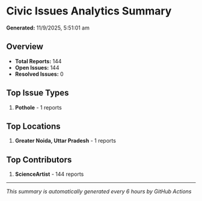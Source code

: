 #  Civic Issues Analytics Summary

**Generated:** 11/9/2025, 5:51:01 am

##  Overview
- **Total Reports:** 144
- **Open Issues:** 144
- **Resolved Issues:** 0

##  Top Issue Types
1. **Pothole** - 1 reports

##  Top Locations
1. **Greater Noida, Uttar Pradesh** - 1 reports

##  Top Contributors
1. **ScienceArtist** - 144 reports

---
*This summary is automatically generated every 6 hours by GitHub Actions*
